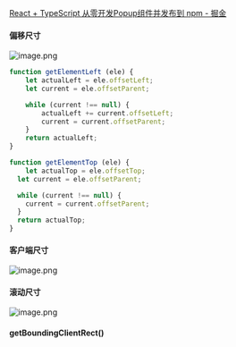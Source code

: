 [React + TypeScript 从零开发Popup组件并发布到 npm - 掘金](https://juejin.cn/post/6844904162497757192)

#### 偏移尺寸
![image.png](https://cdn.nlark.com/yuque/0/2023/png/1334308/1683626997065-8e1860bd-45e1-4c8f-b968-b188060d6490.png#averageHue=%23e8e8e8&clientId=uc4d8be43-f25e-4&from=paste&id=ufbb76ab5&originHeight=372&originWidth=613&originalType=binary&ratio=2&rotation=0&showTitle=false&size=29088&status=done&style=none&taskId=uf3d5bb58-c8d9-475f-bb13-d6740e9170a&title=)
```javascript
function getElementLeft (ele) {
    let actualLeft = ele.offsetLeft;
    let current = ele.offsetParent;

    while (current !== null) {
        actualLeft += current.offsetLeft;
        current = current.offsetParent;
    }
    return actualLeft;
}

function getElementTop (ele) {
	let actualTop = ele.offsetTop;
  let current = ele.offsetParent;

  while (current !== null) {
    current = current.offsetParent;
  }
  return actualTop;
}
```
#### 客户端尺寸
![image.png](https://cdn.nlark.com/yuque/0/2023/png/1334308/1683628501694-b72c664a-eac1-4f12-aab6-c671d096de49.png#averageHue=%23eaeaea&clientId=uc4d8be43-f25e-4&from=paste&id=u806ecf5c&originHeight=377&originWidth=624&originalType=binary&ratio=2&rotation=0&showTitle=false&size=24258&status=done&style=none&taskId=u6d159fab-aa6a-4b65-8aba-3b762d02a1c&title=)
#### 滚动尺寸
![image.png](https://cdn.nlark.com/yuque/0/2023/png/1334308/1683628869521-cc465447-338a-42b8-870c-16531d3e86d7.png#averageHue=%23d1d1d1&clientId=uc4d8be43-f25e-4&from=paste&id=u9704578b&originHeight=412&originWidth=702&originalType=binary&ratio=2&rotation=0&showTitle=false&size=31038&status=done&style=none&taskId=u0cb38603-da42-419f-af17-7fe08978346&title=)

#### getBoundingClientRect()

